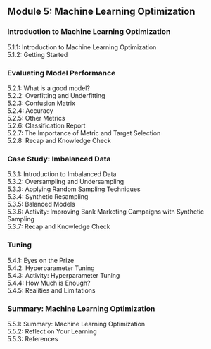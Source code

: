 ## Module 5: Machine Learning Optimization
### Introduction to Machine Learning Optimization
5.1.1: Introduction to Machine Learning Optimization  
5.1.2: Getting Started  

### Evaluating Model Performance
5.2.1: What is a good model?  
5.2.2: Overfitting and Underfitting  
5.2.3: Confusion Matrix  
5.2.4: Accuracy  
5.2.5: Other Metrics  
5.2.6: Classification Report  
5.2.7: The Importance of Metric and Target Selection  
5.2.8: Recap and Knowledge Check  

### Case Study: Imbalanced Data
5.3.1: Introduction to Imbalanced Data  
5.3.2: Oversampling and Undersampling  
5.3.3: Applying Random Sampling Techniques  
5.3.4: Synthetic Resampling  
5.3.5: Balanced Models  
5.3.6: Activity: Improving Bank Marketing Campaigns with Synthetic Sampling  
5.3.7: Recap and Knowledge Check  

### Tuning
5.4.1: Eyes on the Prize  
5.4.2: Hyperparameter Tuning  
5.4.3: Activity: Hyperparameter Tuning  
5.4.4: How Much is Enough?  
5.4.5: Realities and Limitations  

### Summary: Machine Learning Optimization
5.5.1: Summary: Machine Learning Optimization  
5.5.2: Reflect on Your Learning  
5.5.3: References  

